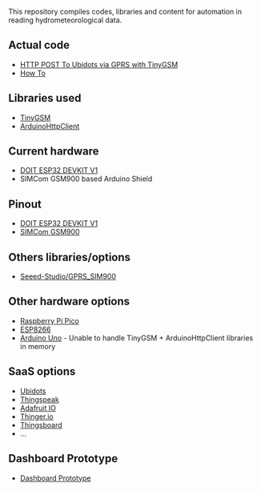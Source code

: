 This repository compiles codes, libraries and content for automation in reading hydrometeorological data.

## Actual code

- [HTTP POST To Ubidots via GPRS with TinyGSM](https://github.com/dirceup/remote_hydrometeorological_monitoring_system/blob/master/arduino/gprs_to_ubidots.ino)
- [How To](https://github.com/dirceup/remote_hydrometeorological_monitoring_system/blob/master/howto.md)

## Libraries used

- [TinyGSM](https://github.com/vshymanskyy/TinyGSM)
- [ArduinoHttpClient](https://github.com/arduino-libraries/ArduinoHttpClient)

## Current hardware

- [DOIT ESP32 DEVKIT V1](https://en.wikipedia.org/wiki/ESP32)
- SIMCom GSM900 based Arduino Shield

## Pinout

- [DOIT ESP32 DEVKIT V1](https://github.com/dirceup/remote_hydrometeorological_monitoring_system/blob/master/pinout/ESP32-DOIT-DEVKIT-V1-Board-Pinout-30-GPIOs-Copy.png)
- [SIMCom GSM900](https://github.com/dirceup/remote_hydrometeorological_monitoring_system/blob/master/pinout/Wiring-SIM900-GSM-GPRS-Shield-with-Arduino-UNO.png)

## Others libraries/options

- [Seeed-Studio/GPRS_SIM900](https://github.com/Seeed-Studio/GPRS_SIM900)

## Other hardware options

- [Raspberry Pi Pico](https://www.raspberrypi.org/products/raspberry-pi-pico/)
- [ESP8266](https://en.wikipedia.org/wiki/ESP8266)
- [Arduino Uno](http://arduino.cc/) - Unable to handle TinyGSM + ArduinoHttpClient libraries in memory

## SaaS options

- [Ubidots](https://ubidots.com/)
- [Thingspeak](https://thingspeak.com/)
- [Adafruit IO](https://io.adafruit.com/)
- [Thinger.io](https://thinger.io/)
- [Thingsboard](https://thingsboard.io/)
- ...

## Dashboard Prototype

- [Dashboard Prototype](https://dirceup.github.io/remote_hydrometeorological_monitoring_system/dashboard/)
